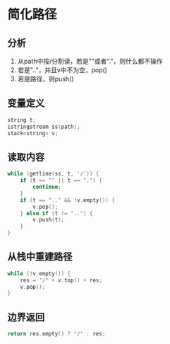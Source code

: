 # 简化路径

## 分析

1. 从path中按/分割读，若是""或者"."，则什么都不操作
2. 若是".."，并且v中不为空，pop()
3. 若是路径，则push()

## 变量定义

```cpp
string t;
istringstream ss(path);
stack<string> v;
```

## 读取内容

```cpp
while (getline(ss, t, '/')) {
	if (t == "" || t == ".") {
        continue;
    }
    if (t == ".." && !v.empty()) {
        v.pop();
    } else if (t != "..") {
        v.push(t);
    }
}
```

## 从栈中重建路径

```cpp
while (!v.empty()) {
    res = "/" + v.top() + res;
    v.pop();
}
```

## 边界返回

```cpp
return res.empty() ? "/" : res;
```

